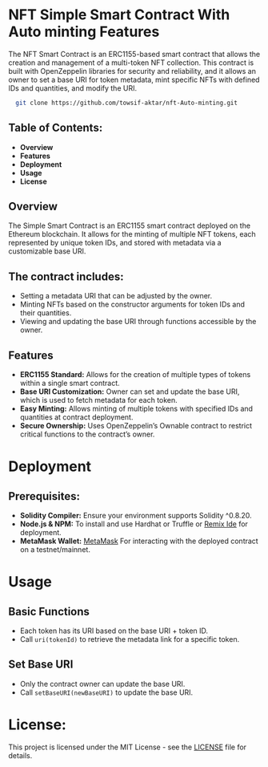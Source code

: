 # NFT Simple Smart Contract With Auto minting Features
The NFT Smart Contract is an ERC1155-based smart contract that allows the creation and management of a multi-token NFT collection. This contract is built with OpenZeppelin libraries for security and reliability, and it allows an owner to set a base URI for token metadata, mint specific NFTs with defined IDs and quantities, and modify the URI.

```bash
  git clone https://github.com/towsif-aktar/nft-Auto-minting.git
```

## Table of Contents:
+ **Overview**
+ **Features**
+ **Deployment**
+ **Usage**
+ **License**

## Overview
The Simple Smart Contract is an ERC1155 smart contract deployed on the Ethereum blockchain. It allows for the minting of multiple NFT tokens, each represented by unique token IDs, and stored with metadata via a customizable base URI.

## The contract includes:
+  Setting a metadata URI that can be adjusted by the owner.
+  Minting NFTs based on the constructor arguments for token IDs and their quantities.
+  Viewing and updating the base URI through functions accessible by the owner.

## Features
+ **ERC1155 Standard:** Allows for the creation of multiple types of tokens within a single smart contract.
+ **Base URI Customization:** Owner can set and update the base URI, which is used to fetch metadata for each token.
+ **Easy Minting:** Allows minting of multiple tokens with specified IDs and quantities at contract deployment.
+ **Secure Ownership:** Uses OpenZeppelin’s Ownable contract to restrict critical functions to the contract’s owner.

# Deployment
## Prerequisites:
+ **Solidity Compiler:** Ensure your environment supports Solidity ^0.8.20.
+ **Node.js & NPM:** To install and use Hardhat or Truffle or [Remix Ide](https://remix.ethereum.org/) for deployment.
+ **MetaMask Wallet:** [MetaMask](https://metamask.io/download/) For interacting with the deployed contract on a testnet/mainnet.


# Usage
## Basic Functions
+  Each token has its URI based on the base URI + token ID.
+  Call ```uri(tokenId)``` to retrieve the metadata link for a specific token.

## Set Base URI
+  Only the contract owner can update the base URI.
+  Call ```setBaseURI(newBaseURI)``` to update the base URI.

# License:
  This project is licensed under the MIT License - see the [LICENSE](https://github.com/towsif-aktar/nft-Auto-minting?tab=MIT-1-ov-file) file for details.
